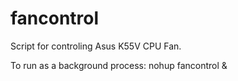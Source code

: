 # fancontrol
Script for controling Asus K55V CPU Fan. 

To run as a background process:
nohup fancontrol & 
